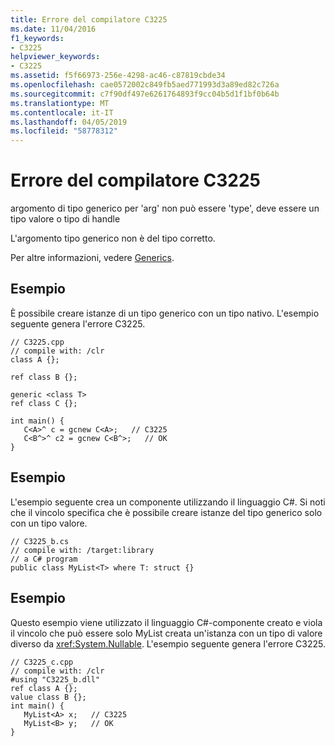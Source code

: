 ```yaml
---
title: Errore del compilatore C3225
ms.date: 11/04/2016
f1_keywords:
- C3225
helpviewer_keywords:
- C3225
ms.assetid: f5f66973-256e-4298-ac46-c87819cbde34
ms.openlocfilehash: cae0572002c849fb5aed771993d3a89ed82c726a
ms.sourcegitcommit: c7f90df497e6261764893f9cc04b5d1f1bf0b64b
ms.translationtype: MT
ms.contentlocale: it-IT
ms.lasthandoff: 04/05/2019
ms.locfileid: "58778312"
---
```

# <a name="compiler-error-c3225"></a>Errore del compilatore C3225

argomento di tipo generico per 'arg' non può essere 'type', deve essere un tipo valore o tipo di handle

L'argomento tipo generico non è del tipo corretto.

Per altre informazioni, vedere [Generics](../../extensions/generics-cpp-component-extensions.md).

## <a name="example"></a>Esempio

È possibile creare istanze di un tipo generico con un tipo nativo. L'esempio seguente genera l'errore C3225.

```
// C3225.cpp
// compile with: /clr
class A {};

ref class B {};

generic <class T>
ref class C {};

int main() {
   C<A>^ c = gcnew C<A>;   // C3225
   C<B^>^ c2 = gcnew C<B^>;   // OK
}
```

## <a name="example"></a>Esempio

L'esempio seguente crea un componente utilizzando il linguaggio C#. Si noti che il vincolo specifica che è possibile creare istanze del tipo generico solo con un tipo valore.

```
// C3225_b.cs
// compile with: /target:library
// a C# program
public class MyList<T> where T: struct {}
```

## <a name="example"></a>Esempio

Questo esempio viene utilizzato il linguaggio C#-componente creato e viola il vincolo che può essere solo MyList creata un'istanza con un tipo di valore diverso da <xref:System.Nullable>. L'esempio seguente genera l'errore C3225.

```
// C3225_c.cpp
// compile with: /clr
#using "C3225_b.dll"
ref class A {};
value class B {};
int main() {
   MyList<A> x;   // C3225
   MyList<B> y;   // OK
}
```